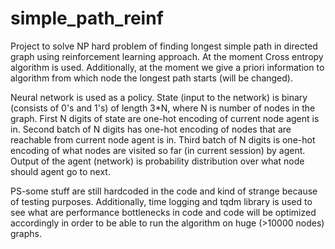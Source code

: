 # simple_path_reinf

Project to solve NP hard problem of finding longest simple path in directed graph using reinforcement learning approach. At the moment Cross entropy algorithm is used. Additionally, at the moment we give a priori information to algorithm from which node the longest path starts (will be changed).

Neural network is used as a policy. State (input to the network) is binary (consists of 0's and 1's) of length 3*N, where N is number of nodes in the graph. First N digits of state are one-hot encoding of current node agent is in. Second batch of N digits has one-hot encoding of nodes that are reachable from current node agent is in. Third batch of N digits is one-hot encoding of what nodes are visited so far (in current session) by agent. Output of the agent (network) is probability distribution over what node should agent go to next.

PS-some stuff are still hardcoded in the code and kind of strange because of testing purposes. Additionally, time logging and tqdm library is used to see what are performance bottlenecks in code and code will be optimized accordingly in order to be able to run the algorithm on huge (>10000 nodes) graphs.